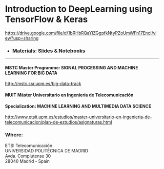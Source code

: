 
# Introduction to DeepLearning using TensorFlow & Keras

https://drive.google.com/file/d/1bRHbRQaYiZGgpfkNtyPZoUmWFn17EncI/view?usp=sharing

- ### Materials: Slides & Notebooks ###

-------------------------------------------------------------------------------------------------------------------

#### MSTC Master Programme: SIGNAL PROCESSING AND MACHINE LEARNING FOR BIG DATA

http://mstc.ssr.upm.es/big-data-track

#### MUIT Máster Universitario en Ingeniería de Telecomunicación
#### Specialization: MACHINE LEARNING AND MULTIMEDIA DATA SCIENCE

http://www.etsit.upm.es/estudios/master-universitario-en-ingenieria-de-telecomunicacion/plan-de-estudios/asignaturas.html

### Where:<br>
ETSI Telecomunicación<br>
UNIVERSIDAD POLITÉCNICA DE MADRID<br>
Avda. Complutense 30<br>
28040 Madrid - Spain<br>
